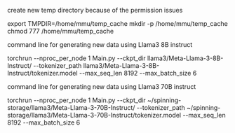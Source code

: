 create new temp directory because of the permission issues

export TMPDIR=/home/mmu/temp_cache
mkdir -p /home/mmu/temp_cache
chmod 777 /home/mmu/temp_cache





command line for generating new data using Llama3 8B instruct

torchrun --nproc_per_node 1 Main.py     --ckpt_dir llama3/Meta-Llama-3-8B-Instruct/     --tokenizer_path llama3/Meta-Llama-3-8B-Instruct/tokenizer.model     --max_seq_len 8192 --max_batch_size 6


command line for generating new data using Llama3 70B instruct

torchrun --nproc_per_node 1 Main.py     --ckpt_dir ~/spinning-storage/llama3/Meta-Llama-3-70B-Instruct/     --tokenizer_path ~/spinning-storage/llama3/Meta-Llama-3-70B-Instruct/tokenizer.model     --max_seq_len 8192 --max_batch_size 6
